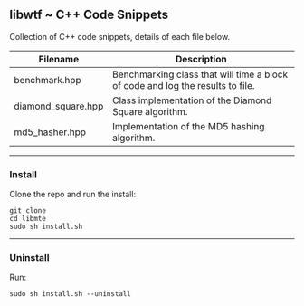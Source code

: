 ## libwtf ~ C++ Code Snippets

Collection of C++ code snippets, details of each file below.

| Filename | Description |
| -------- | ----------- |
| benchmark.hpp | Benchmarking class that will time a block of code and log the results to file. |
| diamond_square.hpp | Class implementation of the Diamond Square algorithm. |
| md5_hasher.hpp | Implementation of the MD5 hashing algorithm. |

-----

### Install

Clone the repo and run the install:
```
git clone
cd libmte
sudo sh install.sh
```

-----

### Uninstall

Run:
```
sudo sh install.sh --uninstall
```
